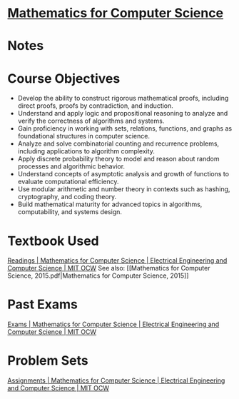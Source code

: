 # [Mathematics for Computer Science](https://ocw.mit.edu/courses/6-042j-mathematics-for-computer-science-fall-2010/)
# Notes
# Course Objectives
- Develop the ability to construct rigorous mathematical proofs, including direct proofs, proofs by contradiction, and induction. 
- Understand and apply logic and propositional reasoning to analyze and verify the correctness of algorithms and systems.
- Gain proficiency in working with sets, relations, functions, and graphs as foundational structures in computer science.
- Analyze and solve combinatorial counting and recurrence problems, including applications to algorithm complexity.
- Apply discrete probability theory to model and reason about random processes and algorithmic behavior.
- Understand concepts of asymptotic analysis and growth of functions to evaluate computational efficiency.
- Use modular arithmetic and number theory in contexts such as hashing, cryptography, and coding theory.
- Build mathematical maturity for advanced topics in algorithms, computability, and systems design.
# Textbook Used
[Readings | Mathematics for Computer Science | Electrical Engineering and Computer Science | MIT OCW](https://ocw.mit.edu/courses/6-042j-mathematics-for-computer-science-spring-2015/pages/readings/)
See also: [[Mathematics for Computer Science, 2015.pdf|Mathematics for Computer Science, 2015]]
# Past Exams
[Exams | Mathematics for Computer Science | Electrical Engineering and Computer Science | MIT OCW](https://ocw.mit.edu/courses/6-042j-mathematics-for-computer-science-fall-2010/pages/exams/)
# Problem Sets
[Assignments | Mathematics for Computer Science | Electrical Engineering and Computer Science | MIT OCW](https://ocw.mit.edu/courses/6-042j-mathematics-for-computer-science-fall-2010/pages/assignments/)